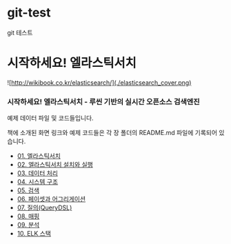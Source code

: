 # git-test
git 테스트


# 시작하세요! 엘라스틱서치

![http://wikibook.co.kr/elasticsearch/](./elasticsearch_cover.png)

### 시작하세요! 엘라스틱서치 - 루씬 기반의 실시간 오픈소스 검색엔진
예제 데이터 파일 및 코드들입니다.

책에 소개된 화면 링크와 예제 코드들은 각 장 폴더의 README.md 파일에 기록되어 있습니다.

- [01. 엘라스틱서치](https://github.com/wikibook/elasticsearch/tree/master/01.%EC%97%98%EB%9D%BC%EC%8A%A4%ED%8B%B1%EC%84%9C%EC%B9%98)
- [02. 엘라스틱서치 설치와 실행](https://github.com/wikibook/elasticsearch/tree/master/02.%EC%97%98%EB%9D%BC%EC%8A%A4%ED%8B%B1%EC%84%9C%EC%B9%98_%EC%84%A4%EC%B9%98%EC%99%80_%EC%8B%A4%ED%96%89)
- [03. 데이터 처리](https://github.com/wikibook/elasticsearch/tree/master/03.%EB%8D%B0%EC%9D%B4%ED%84%B0_%EC%B2%98%EB%A6%AC)
- [04. 시스템 구조](https://github.com/wikibook/elasticsearch/tree/master/04.%EC%8B%9C%EC%8A%A4%ED%85%9C_%EA%B5%AC%EC%A1%B0)
- [05. 검색](https://github.com/wikibook/elasticsearch/tree/master/05.%EA%B2%80%EC%83%89)
- [06. 페이셋과 어그리게이션](https://github.com/wikibook/elasticsearch/tree/master/06.%ED%8E%98%EC%9D%B4%EC%85%8B%EA%B3%BC_%EC%96%B4%EA%B7%B8%EB%A6%AC%EA%B2%8C%EC%9D%B4%EC%85%98)
- [07. 질의(QueryDSL)](https://github.com/wikibook/elasticsearch/tree/master/07.%EC%A7%88%EC%9D%98(QueryDSL))
- [08. 매핑](https://github.com/wikibook/elasticsearch/tree/master/08.%EB%A7%A4%ED%95%91)
- [09. 분석](https://github.com/wikibook/elasticsearch/tree/master/09.%EB%B6%84%EC%84%9D)
- [10. ELK 스택](https://github.com/wikibook/elasticsearch/tree/master/10.ELK_%EC%8A%A4%ED%83%9D)
